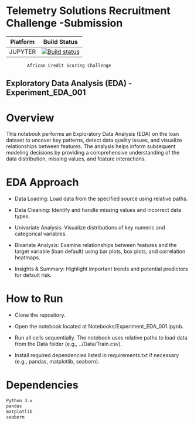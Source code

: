 # Telemetry Solutions Recruitment Challenge -Submission
Platform | Build Status |
-------- | ------------ |
JUPYTER| [![Build status](https://ci.appveyor.com/api/projects/status/swutsp1bjcc56q64/branch/master?svg=true)](https://ci.appveyor.com/project/ddiakopoulos/hand-tracking-samples/branch/master)

            African Credit Scoring Challenge

## Exploratory Data Analysis (EDA) - Experiment_EDA_001
# Overview
This notebook performs an Exploratory Data Analysis (EDA) on the loan dataset to uncover key patterns, detect data quality issues, and visualize relationships between features. The analysis helps inform subsequent modeling decisions by providing a comprehensive understanding of the data distribution, missing values, and feature interactions.

# EDA Approach
* Data Loading: Load data from the specified source using relative paths.

* Data Cleaning: Identify and handle missing values and incorrect data types.

* Univariate Analysis: Visualize distributions of key numeric and categorical variables.

* Bivariate Analysis: Examine relationships between features and the target variable (loan default) using bar plots, box plots, and correlation heatmaps.

* Insights & Summary: Highlight important trends and potential predictors for default risk.

# How to Run
* Clone the repository.

* Open the notebook located at Notebooks/Experiment_EDA_001.ipynb.

* Run all cells sequentially. The notebook uses relative paths to load data from the Data folder (e.g., ../Data/Train.csv).

* Install required dependencies listed in requirements.txt if necessary (e.g., pandas, matplotlib, seaborn).

# Dependencies
```bash
Python 3.x
pandas
matplotlib
seaborn
```

